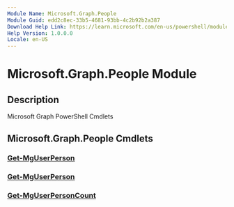```yaml
---
Module Name: Microsoft.Graph.People
Module Guid: edd2c8ec-33b5-4681-93bb-4c2b92b2a387
Download Help Link: https://learn.microsoft.com/en-us/powershell/module/microsoft.graph.people/?view=graph-powershell-1.0
Help Version: 1.0.0.0
Locale: en-US
---
```


# Microsoft.Graph.People Module
## Description
Microsoft Graph PowerShell Cmdlets

## Microsoft.Graph.People Cmdlets
### [Get-MgUserPerson](Get-MgUserPerson.md)

### [Get-MgUserPerson](Get-MgUserPerson.md)

### [Get-MgUserPersonCount](Get-MgUserPersonCount.md)




















